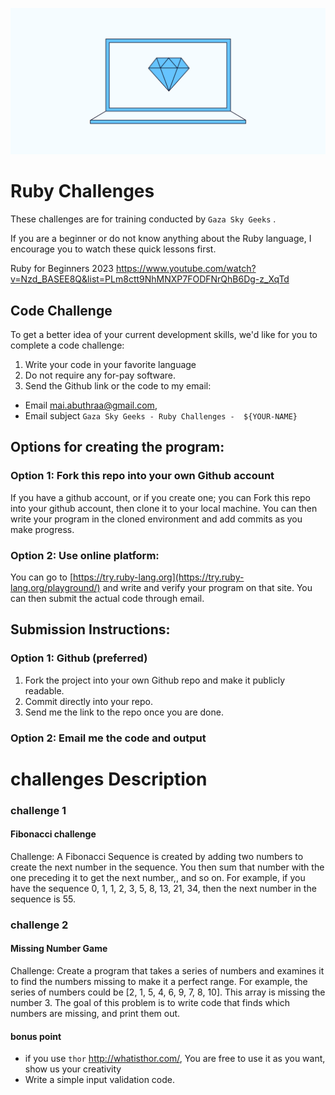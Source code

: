 ![plot](./images/RUBY.webp)
# Ruby Challenges

These challenges are for training conducted by `Gaza Sky Geeks` .


If you are a beginner or do not know anything about the Ruby language, I encourage you to watch these quick lessons first.


Ruby for Beginners 2023
https://www.youtube.com/watch?v=Nzd_BASEE8Q&list=PLm8ctt9NhMNXP7FODFNrQhB6Dg-z_XqTd


## Code Challenge
To get a better idea of your current development skills, we'd like for you to complete a code challenge:

1. Write your code in your favorite language
2. Do not require any for-pay software.
3. Send the Github link or the code to my email:
 - Email [mai.abuthraa@gmail.com](mailto:mai.abuthraa@gmail.com), 
 - Email subject `Gaza Sky Geeks - Ruby Challenges -  ${YOUR-NAME}`


## Options for creating the program:

### Option 1: Fork this repo into your own Github account
If you have a github account, or if you create one; you can Fork this repo into your github account, then clone it to your local machine.  You can then write your program in the cloned environment and add commits as you make progress.

### Option 2: Use online platform: 
You can go to [https://try.ruby-lang.org](https://try.ruby-lang.org/playground/)  and write and verify your program on that site. You can then submit the actual code through email.

## Submission Instructions:

### Option 1: Github (preferred)
1. Fork the project into your own Github repo and make it publicly readable.
1. Commit directly into your repo.
1. Send me the link to the repo once you are done.

### Option 2: Email me the code and output


# challenges Description

### challenge 1
#### Fibonacci challenge
Challenge: A Fibonacci Sequence is created by adding two numbers to create the next number in the sequence.
You then sum that number with the one preceding it to get the next number,, and so on.
For example, if you have the sequence 0, 1, 1, 2, 3, 5, 8, 13, 21, 34, then the next number in the sequence is 55.


### challenge 2
#### Missing Number Game
Challenge: Create a program that takes a series of numbers and examines it to find the numbers missing to make it a perfect range.
For example, the series of numbers could be [2, 1, 5, 4, 6, 9, 7, 8, 10].
This array is missing the number 3. The goal of this problem is to write code that finds which numbers are missing, and print them out.


#### bonus point 
- if you use `thor` http://whatisthor.com/, You are free to use it as you want, show us your creativity
- Write a simple input validation code. 
